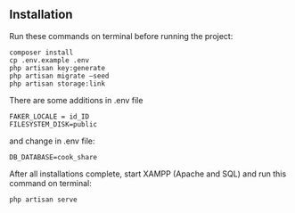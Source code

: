 ## Installation
Run these commands on terminal before running the project:
```
composer install
cp .env.example .env
php artisan key:generate
php artisan migrate –seed
php artisan storage:link
```

There are some additions in .env file
```
FAKER_LOCALE = id_ID
FILESYSTEM_DISK=public
```
and change in .env file:
```
DB_DATABASE=cook_share
```

After all installations complete, start XAMPP (Apache and SQL) and run this command on terminal:
```
php artisan serve
```
